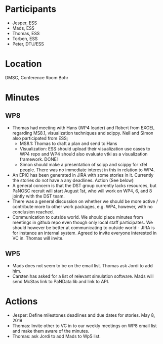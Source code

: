# Participants

* Jesper, ESS
* Mads, ESS
* Thomas, ESS
* Torben, ESS
* Peter, DTU/ESS

# Location

DMSC, Conference Room Bohr

# Minutes

## WP8

* Thomas had meeting with Hans (WP4 leader) and Robert from EXGEL regarding MS8.1, visualization techniques and scippy. 
  Neil and SImon also participated from ESS;
  * MS8.1: Thomas to draft a plan and send to Hans
  * Visualization: ESS should upload their visualization use cases to WP4 repo and WP4 should also evaluate vtki as a 
      visualization framework. DONE!
  * Simon should make a presentation of  scipp and scippy for xfel people. There was no immediate interest in this in relation to WP4. 
* An EPIC has been generated in JIRA with some stories in it. Currently the stories do not have a any deadlines. Action (See below)
* A general concern is that the DST group currently lacks resources, but PaNOSC recruit will start August 1st, 
  who will work on WP4, 6, and 8 jointly with the DST team. 
* There was a general discussion on whether we should be more active / contribute more to other work packages, e.g. WP4, 
  however, with no conclusion reached.
* Communication to outside world. We should place minutes from meetings in github repo even though only local staff participates. We 
  should however be better at communicating to outside world -  JIRA is for instance an internal system. Agreed to invite everyone 
  interested in VC in. Thomas will invite.
  
 
  
 ## WP5
 * Mads does not seem to be on the email list. Thomas ask Jordi to add him.
 * Carsten has asked for a list of relevant simulation software. Mads will send McStas link to PaNData lib and link to API. 
 
# Actions

* Jesper: Define milestones deadlines and due dates for stories. May 8, 2019
* Thomas: Invite other to VC in to our weekly meetings on WP8 email list and make them aware of the minutes.
* Thomas: ask Jordi to add Mads to Wp5 list.




